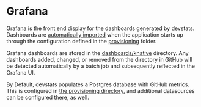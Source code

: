 # Grafana
[Grafana]([http://github.com/grafana/grafana](http://github.com/grafana/grafana)) is the front end display for the dashboards generated by devstats. Dashboards are [automatically imported](http://docs.grafana.org/administration/provisioning/#example-datasource-config-file) when the application starts up through the configuration defined in the [provisioning](./provisioning/]) folder.

Grafana dashboards are stored in the [dashboards/knative](./dashboards/knative) directory. Any dashboards added, changed, or removed from the directory in GitHub will be detected automatically by a batch job and subsequently reflected in the Grafana UI.

By Default, devstats populates a Postgres database with GitHub metrics. This is configured in [the provisioning directory](./provisioning/datasources/datasource.yaml), and additional datasources can be configured there, as well.
